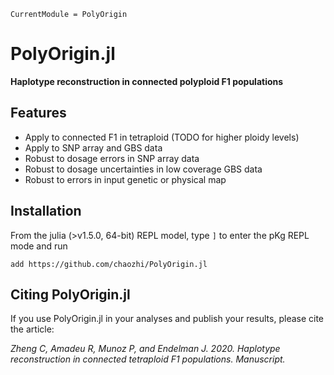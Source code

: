 ```@meta
CurrentModule = PolyOrigin
```

# PolyOrigin.jl

**Haplotype reconstruction in connected polyploid F1 populations**

## Features

- Apply to connected F1 in tetraploid (TODO for higher ploidy levels)
- Apply to SNP array and GBS data
- Robust to dosage errors in SNP array data
- Robust to dosage uncertainties in low coverage GBS data
- Robust to errors in input genetic or physical map

## Installation
From the julia (>v1.5.0, 64-bit) REPL model, type `]` to enter the pKg REPL mode and run

```pkg
add https://github.com/chaozhi/PolyOrigin.jl
```

## Citing PolyOrigin.jl

 If you use PolyOrigin.jl in your analyses and publish your results, please cite the article:

  *Zheng C, Amadeu R, Munoz P, and Endelman J. 2020. Haplotype reconstruction in connected tetraploid F1 populations. Manuscript.*
